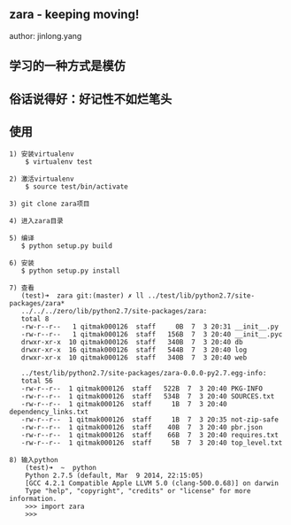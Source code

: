 zara - keeping moving!
-----------------------------------
author: jinlong.yang

## 学习的一种方式是模仿

## 俗话说得好：好记性不如烂笔头

## 使用

    1) 安装virtualenv
        $ virtualenv test

    2) 激活virtualenv
        $ source test/bin/activate

    3) git clone zara项目
        
    4) 进入zara目录

    5) 编译
       $ python setup.py build

    6) 安装
       $ python setup.py install

    7) 查看
       (test)➜  zara git:(master) ✗ ll ../test/lib/python2.7/site-packages/zara*
       ../../../zero/lib/python2.7/site-packages/zara:
       total 8
       -rw-r--r--   1 qitmak000126  staff     0B  7  3 20:31 __init__.py
       -rw-r--r--   1 qitmak000126  staff   156B  7  3 20:40 __init__.pyc
       drwxr-xr-x  10 qitmak000126  staff   340B  7  3 20:40 db
       drwxr-xr-x  16 qitmak000126  staff   544B  7  3 20:40 log
       drwxr-xr-x  10 qitmak000126  staff   340B  7  3 20:40 web

       ../test/lib/python2.7/site-packages/zara-0.0.0-py2.7.egg-info:
       total 56
       -rw-r--r--  1 qitmak000126  staff   522B  7  3 20:40 PKG-INFO
       -rw-r--r--  1 qitmak000126  staff   534B  7  3 20:40 SOURCES.txt
       -rw-r--r--  1 qitmak000126  staff     1B  7  3 20:40 dependency_links.txt
       -rw-r--r--  1 qitmak000126  staff     1B  7  3 20:35 not-zip-safe
       -rw-r--r--  1 qitmak000126  staff    40B  7  3 20:40 pbr.json
       -rw-r--r--  1 qitmak000126  staff    66B  7  3 20:40 requires.txt
       -rw-r--r--  1 qitmak000126  staff     5B  7  3 20:40 top_level.txt

    8) 输入python
        (test)➜  ~  python
        Python 2.7.5 (default, Mar  9 2014, 22:15:05)
        [GCC 4.2.1 Compatible Apple LLVM 5.0 (clang-500.0.68)] on darwin
        Type "help", "copyright", "credits" or "license" for more information.
        >>> import zara
        >>>


